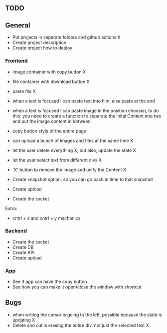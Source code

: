 ## TODO

## General

- Put projects in separate folders and github actions X
- Create project description
- Create project how to deploy

### Frontend
- image container with copy button X
- file container with download button X
- paste file X

- when a text is focused I can paste text into him, else paste at the end
- when a text is focused I can paste image in the position choosen, to do this: you need to create a function to separate the inital Content into two and put the image content in between 

- copy button style of the entire page
- can upload a bunch of images and files at the same time X
- let the user delete everything X, but also, update the state X

- let the user select text from different divs X
- 'X' button to remove the image and unify the Content X

- Create snapshot option, so you can go back in time to that snapshot

- Create upload
- Create the socket

Extra:
- cntrl + z and cntrl + y mechanics

### Backend

- Create the socket
- Create DB
- Create API
- Create upload

### App

- See if app can have the copy button
- See how you can make it open/close the window with shortcut 


## Bugs

- when writing the cursor is going to the left, possible because the state is updating X
- Delete and cut is erasing the entire div, not just the selected text X
